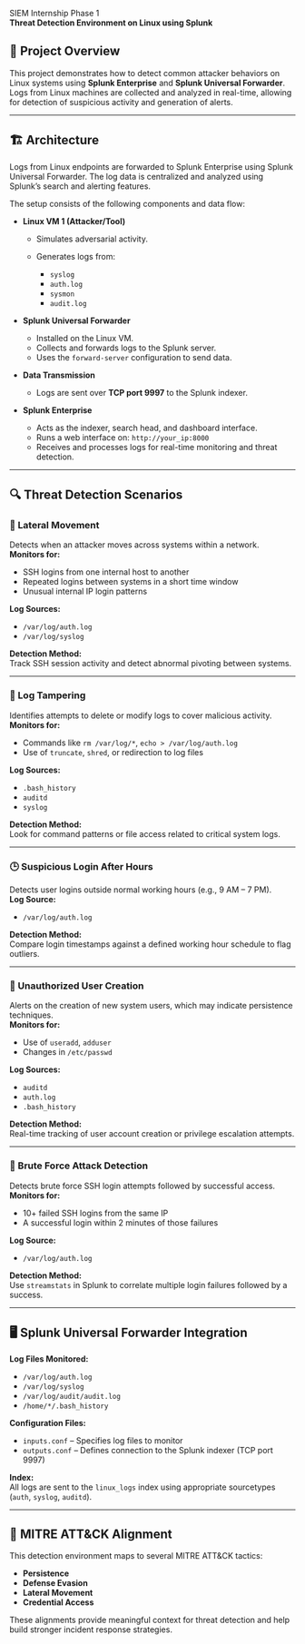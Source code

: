 SIEM Internship Phase 1  
**Threat Detection Environment on Linux using Splunk**

## 📌 Project Overview  
This project demonstrates how to detect common attacker behaviors on Linux systems using **Splunk Enterprise** and **Splunk Universal Forwarder**. Logs from Linux machines are collected and analyzed in real-time, allowing for detection of suspicious activity and generation of alerts.

---

## 🏗️ Architecture  
Logs from Linux endpoints are forwarded to Splunk Enterprise using Splunk Universal Forwarder. The log data is centralized and analyzed using Splunk’s search and alerting features.

The setup consists of the following components and data flow:

* **Linux VM 1 (Attacker/Tool)**

  * Simulates adversarial activity.
  * Generates logs from:

    * `syslog`
    * `auth.log`
    * `sysmon`
    * `audit.log`

* **Splunk Universal Forwarder**

  * Installed on the Linux VM.
  * Collects and forwards logs to the Splunk server.
  * Uses the `forward-server` configuration to send data.

* **Data Transmission**

  * Logs are sent over **TCP port 9997** to the Splunk indexer.

* **Splunk Enterprise**

  * Acts as the indexer, search head, and dashboard interface.
  * Runs a web interface on: `http://your_ip:8000`
  * Receives and processes logs for real-time monitoring and threat detection.

---

## 🔍 Threat Detection Scenarios  

### 🔄 Lateral Movement  
Detects when an attacker moves across systems within a network.  
**Monitors for:**
- SSH logins from one internal host to another
- Repeated logins between systems in a short time window
- Unusual internal IP login patterns  

**Log Sources:**  
- `/var/log/auth.log`  
- `/var/log/syslog`

**Detection Method:**  
Track SSH session activity and detect abnormal pivoting between systems.

---

### 🧹 Log Tampering  
Identifies attempts to delete or modify logs to cover malicious activity.  
**Monitors for:**
- Commands like `rm /var/log/*`, `echo > /var/log/auth.log`
- Use of `truncate`, `shred`, or redirection to log files

**Log Sources:**  
- `.bash_history`  
- `auditd`  
- `syslog`

**Detection Method:**  
Look for command patterns or file access related to critical system logs.

---

### 🕒 Suspicious Login After Hours  
Detects user logins outside normal working hours (e.g., 9 AM – 7 PM).  
**Log Source:**  
- `/var/log/auth.log`

**Detection Method:**  
Compare login timestamps against a defined working hour schedule to flag outliers.

---

### 👤 Unauthorized User Creation  
Alerts on the creation of new system users, which may indicate persistence techniques.  
**Monitors for:**
- Use of `useradd`, `adduser`
- Changes in `/etc/passwd`

**Log Sources:**  
- `auditd`  
- `auth.log`  
- `.bash_history`

**Detection Method:**  
Real-time tracking of user account creation or privilege escalation attempts.

---

### 🔐 Brute Force Attack Detection  
Detects brute force SSH login attempts followed by successful access.  
**Monitors for:**
- 10+ failed SSH logins from the same IP
- A successful login within 2 minutes of those failures  

**Log Source:**  
- `/var/log/auth.log`

**Detection Method:**  
Use `streamstats` in Splunk to correlate multiple login failures followed by a success.

---

## 🖥️ Splunk Universal Forwarder Integration  

**Log Files Monitored:**
- `/var/log/auth.log`
- `/var/log/syslog`
- `/var/log/audit/audit.log`
- `/home/*/.bash_history`

**Configuration Files:**
- `inputs.conf` – Specifies log files to monitor  
- `outputs.conf` – Defines connection to the Splunk indexer (TCP port 9997)

**Index:**  
All logs are sent to the `linux_logs` index using appropriate sourcetypes (`auth`, `syslog`, `auditd`).

---

## 🧠 MITRE ATT&CK Alignment  
This detection environment maps to several MITRE ATT&CK tactics:
- **Persistence**
- **Defense Evasion**
- **Lateral Movement**
- **Credential Access**

These alignments provide meaningful context for threat detection and help build stronger incident response strategies.

